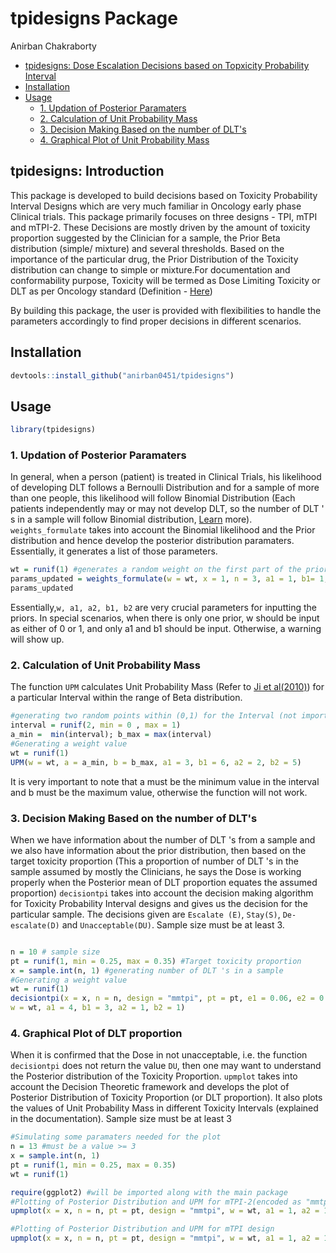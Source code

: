 
tpidesigns Package
================
Anirban Chakraborty

  - [tpidesigns: Dose Escalation Decisions based on Topxicity Probability Interval](#tpidesigns-introduction)
  - [Installation](#installation)
  - [Usage](#usage)
      - [1. Updation of Posterior Paramaters](#Updation-of-Posterior-Paramaters)
      - [2. Calculation of Unit Probability Mass](#Calculation-of-Unit-Probability-Mass)
      - [3. Decision Making Based on the number of DLT's](#Decision-Making-Based-on-the-number-of-DLT's)
      - [4. Graphical Plot of Unit Probability Mass](#Graphical-Plot-of-Unit-Probability-Mass)
      

## tpidesigns: Introduction

This package is developed to build decisions based on Toxicity Probability Interval Designs which are very much familiar in Oncology early phase Clinical trials. This package primarily focuses on three designs - TPI, mTPI and mTPI-2. These Decisions are mostly driven by the amount of toxicity proportion suggested by the Clinician for a sample, the Prior Beta distribution (simple/ mixture) and several thresholds. Based on the importance of the particular drug, the Prior Distribution of the Toxicity distribution can change to simple or mixture.For documentation and conformability purpose, Toxicity will be termed as Dose Limiting Toxicity or DLT as per Oncology standard (Definition - [Here](https://www.cancer.gov/publications/dictionaries/cancer-terms/def/dose-limiting))

By building this package, the user is provided with flexibilities to handle the parameters accordingly to find proper decisions in different scenarios. 

## Installation

``` r
devtools::install_github("anirban0451/tpidesigns")
```

## Usage

``` r
library(tpidesigns)
```

### 1\. Updation of Posterior Paramaters

In general, when a person (patient) is treated in Clinical Trials, his likelihood of developing DLT follows a Bernoulli Distribution and for a sample of more than one people, this likelihood will follow Binomial Distribution (Each patients independently may or may not develop DLT, so the number of DLT ' s in a sample will follow Binomial distribution, [Learn](https://en.wikipedia.org/wiki/Bernoulli_distribution#Related_distributions) more). `weights_formulate` takes into account the Binomial likelihood and the Prior distribution and hence develop the posterior distribution paramaters. Essentially, it generates a list of those parameters.

``` r
wt = runif(1) #generates a random weight on the first part of the prior distribution
params_updated = weights_formulate(w = wt, x = 1, n = 3, a1 = 1, b1= 1, a2 = 3, b2 = 5)
params_updated
```
Essentially,`w, a1, a2, b1, b2` are very crucial parameters for inputting the priors. In special scenarios, when there is only one prior, w should be input as either of 0 or 1, and only a1 and b1 should be input. Otherwise, a warning will show up.

### 2\. Calculation of Unit Probability Mass

The function `UPM` calculates Unit Probability Mass (Refer to [Ji et al(2010)](https://journals.sagepub.com/doi/pdf/10.1177/1740774510382799)) for a particular Interval within the range of Beta distribution.

``` r
#generating two random points within (0,1) for the Interval (not important, just for the sake of example)
interval = runif(2, min = 0 , max = 1)
a_min =  min(interval); b_max = max(interval)
#Generating a weight value
wt = runif(1) 
UPM(w = wt, a = a_min, b = b_max, a1 = 3, b1 = 6, a2 = 2, b2 = 5)
```
It is very important to note that a must be the minimum value in the interval and b must be the maximum value, otherwise the function will not work.
### 3\. Decision Making Based on the number of DLT's

When we have information about the number of DLT 's from a sample and we also have information about the prior distribution, then based on the target toxicity proportion (This a proportion of number of DLT 's in the sample assumed by mostly the Clinicians, he says the Dose is working properly when the Posterior mean of DLT proportion equates the assumed proportion) `decisiontpi` takes into account the decision making algorithm for Toxicity Probability Interval designs and gives us the decision for the particular sample. The decisions given are `Escalate (E)`, `Stay(S)`, `De-escalate(D)` and `Unacceptable(DU)`. Sample size must be at least 3.

``` r

n = 10 # sample size
pt = runif(1, min = 0.25, max = 0.35) #Target toxicity proportion 
x = sample.int(n, 1) #generating number of DLT 's in a sample
#Generating a weight value
wt = runif(1) 
decisiontpi(x = x, n = n, design = "mmtpi", pt = pt, e1 = 0.06, e2 = 0.04, eta = 0.95,
w = wt, a1 = 4, b1 = 3, a2 = 1, b2 = 1)
```
### 4\. Graphical Plot of DLT proportion

When it is confirmed that the Dose in not unacceptable, i.e. the function `decisiontpi` does not return the value `DU`, then one may want to understand the Posterior distribution of the Toxicity Proportion. `upmplot` takes into account the Decision Theoretic framework and develops the plot of Posterior Distribution of Toxicity Proportion (or DLT proportion). It also plots the values of Unit Probability Mass in different Toxicity Intervals (explained in the documentation). Sample size must be at least 3

```r
#Simulating some paramaters needed for the plot
n = 13 #must be a value >= 3
x = sample.int(n, 1)
pt = runif(1, min = 0.25, max = 0.35)
wt = runif(1)

require(ggplot2) #will be imported along with the main package
#Plotting of Posterior Distribution and UPM for mTPI-2(encoded as "mmtpi" design) design
upmplot(x = x, n = n, pt = pt, design = "mmtpi", w = wt, a1 = 1, a2 = 1, b1 = 4, b2 = 6) 

#Plotting of Posterior Distribution and UPM for mTPI design
upmplot(x = x, n = n, pt = pt, design = "mmtpi", w = wt, a1 = 1, a2 = 1, b1 = 4, b2 = 6) 

```
